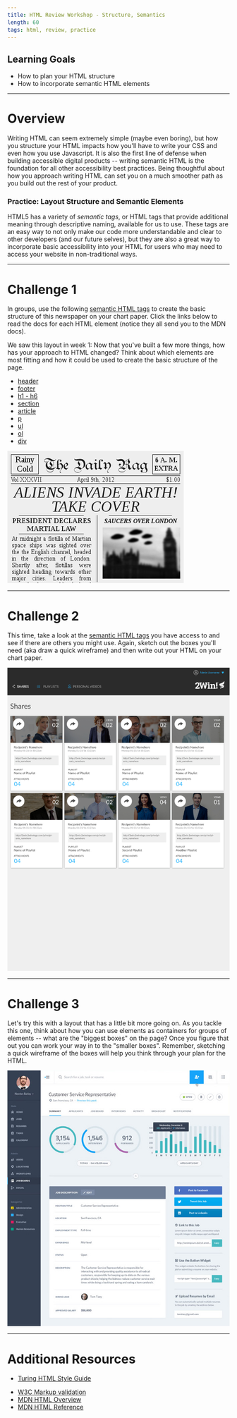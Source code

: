 ```yaml
---
title: HTML Review Workshop - Structure, Semantics
length: 60
tags: html, review, practice
---
```


## Learning Goals

* How to plan your HTML structure
* How to incorporate semantic HTML elements

***

# Overview

Writing HTML can seem extremely simple (maybe even boring), but how you structure your HTML impacts how you'll have to write your CSS and even how you use Javascript. It is also the first line of defense when building accessible digital products -- writing semantic HTML is the foundation for all other accessibility best practices. Being thoughtful about how you approach writing HTML can set you on a much smoother path as you build out the rest of your product.

### Practice: Layout Structure and Semantic Elements

HTML5 has a variety of _semantic tags_, or HTML tags that provide additional meaning through descriptive naming, available for us to use. These tags are an easy way to not only make our code more understandable and clear to other developers (and our future selves), but they are also a great way to incorporate basic accessibility into your HTML for users who may need to access your website in non-traditional ways.

***

# Challenge 1

In groups, use the following [semantic HTML tags](https://developer.mozilla.org/en-US/docs/Web/HTML/Element) to create the basic structure of this newspaper on your chart paper. Click the links below to read the docs for each HTML element (notice they all send you to the MDN docs).

We saw this layout in week 1: Now that you've built a few more things, how has your approach to HTML changed? Think about which elements are most fitting and how it could be used to create the basic structure of the page.

* [header](https://developer.mozilla.org/en-US/docs/Web/HTML/Element/header)
* [footer](https://developer.mozilla.org/en-US/docs/Web/HTML/Element/footer)
* [h1 - h6](https://developer.mozilla.org/en-US/docs/Web/HTML/Element/Heading_Elements)
* [section](https://developer.mozilla.org/en-US/docs/Web/HTML/Element/section)
* [article](https://developer.mozilla.org/en-US/docs/Web/HTML/Element/article)
* [p](https://developer.mozilla.org/en-US/docs/Web/HTML/Element/p)
* [ul](https://developer.mozilla.org/en-US/docs/Web/HTML/Element/ul)
* [ol](https://developer.mozilla.org/en-US/docs/Web/HTML/Element/ol)
* [div](https://developer.mozilla.org/en-US/docs/Web/HTML/Element/div)

![Alien Paper](./assets/images/alien-paper.png)

***

# Challenge 2

This time, take a look at the [semantic HTML tags](https://developer.mozilla.org/en-US/docs/Web/HTML/Element) you have access to and see if there are others you might use. Again, sketch out the boxes you'll need (aka draw a quick wireframe) and then write out your HTML on your chart paper.

![Static Comp 2](./assets/images/static-comp-challenge-2.png)

***

# Challenge 3

Let's try this with a layout that has a little bit more going on. As you tackle this one, think about how you can use elements as containers for groups of elements -- what are the "biggest boxes" on the page? Once you figure that out you can work your way in to the "smaller boxes". Remember, sketching a quick wireframe of the boxes will help you think through your plan for the HTML.

![Static Comp 2](./assets/images/static-comp-challenge-3.png)

***


# Additional Resources

* [Turing HTML Style Guide](https://github.com/turingschool-examples/html)
<!--* [Check out the cheat sheets in independent
  study](http://frontend.turing.edu/lessons/independent-study/) COMMENTING FOR NOW -->
* [W3C Markup validation](https://validator.w3.org/#validate_by_uri)
* [MDN HTML Overview](https://developer.mozilla.org/en-US/docs/Web/HTML)
* [MDN HTML Reference](https://developer.mozilla.org/en-US/docs/Web/HTML/Reference)